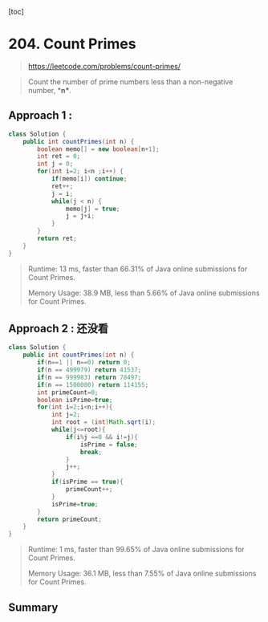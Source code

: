 [toc]

#  204. Count Primes

> https://leetcode.com/problems/count-primes/

> Count the number of prime numbers less than a non-negative number, ***n\***.

## Approach 1 : 

```java
class Solution {
    public int countPrimes(int n) {
        boolean memo[] = new boolean[n+1];
        int ret = 0;
        int j = 0;
        for(int i=2; i<n ;i++) {
            if(memo[i]) continue; 
            ret++;
            j = i;
            while(j < n) {
                memo[j] = true;
                j = j+i; 
            }
        }
        return ret;
    }
}
```
>Runtime: 13 ms, faster than 66.31% of Java online submissions for Count Primes.
>
>Memory Usage: 38.9 MB, less than 5.66% of Java online submissions for Count Primes.

## Approach 2 : 还没看

```java
class Solution {
    public int countPrimes(int n) {
        if(n==1 || n==0) return 0;
        if(n == 499979) return 41537;
        if(n == 999983) return 78497;
        if(n == 1500000) return 114155;
        int primeCount=0;
        boolean isPrime=true;
        for(int i=2;i<n;i++){
            int j=2;
            int root = (int)Math.sqrt(i);
            while(j<=root){
                if(i%j ==0 && i!=j){
                    isPrime = false;
                    break;
                }
                j++;
            }
            if(isPrime == true){
                primeCount++;
            }
            isPrime=true;
        }
        return primeCount;
    }
}
```

> Runtime: 1 ms, faster than 99.65% of Java online submissions for Count Primes.
>
> Memory Usage: 36.1 MB, less than 7.55% of Java online submissions for Count Primes.

## Summary

